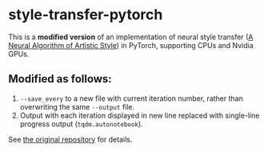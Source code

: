 # style-transfer-pytorch

This is a **modified version** of an implementation of neural style transfer ([A Neural Algorithm of Artistic Style](https://arxiv.org/abs/1508.06576)) in PyTorch, supporting CPUs and Nvidia GPUs.

## Modified as follows:

1. `--save_every` to a new file with current iteration number, rather than overwriting the same `--output` file.
2. Output with each iteration displayed in new line replaced with single-line progress output (`tqdm.autonotebook`).

See [the original repository](https://github.com/crowsonkb/style-transfer-pytorch) for details.
